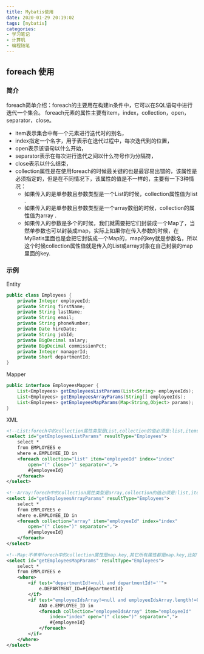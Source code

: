 ```yaml
---
title: Mybatis使用
date: 2020-01-29 20:19:02
tags: [mybatis]
categories:
- 学习笔记
- 计算机
- 编程随笔
---
```


## foreach 使用

### 简介

foreach简单介绍：foreach的主要用在构建in条件中，它可以在SQL语句中进行迭代一个集合。
foreach元素的属性主要有item，index，collection，open，separator，close。

- item表示集合中每一个元素进行迭代时的别名，
- index指定一个名字，用于表示在迭代过程中，每次迭代到的位置，
- open表示该语句以什么开始，
- separator表示在每次进行迭代之间以什么符号作为分隔符，
- close表示以什么结束，
- collection属性是在使用foreach的时候最关键的也是最容易出错的，该属性是必须指定的，但是在不同情况下，该属性的值是不一样的，主要有一下3种情况：
  - 如果传入的是单参数且参数类型是一个List的时候，collection属性值为list .
  - 如果传入的是单参数且参数类型是一个array数组的时候，collection的属性值为array .
  - 如果传入的参数是多个的时候，我们就需要把它们封装成一个Map了，当然单参数也可以封装成map，实际上如果你在传入参数的时候，在MyBatis里面也是会把它封装成一个Map的，map的key就是参数名，所以这个时候collection属性值就是传入的List或array对象在自己封装的map里面的key.

### 示例

Entity

```java
public class Employees {  
    private Integer employeeId;  
    private String firstName;  
    private String lastName;  
    private String email;  
    private String phoneNumber;  
    private Date hireDate;  
    private String jobId;  
    private BigDecimal salary;  
    private BigDecimal commissionPct;  
    private Integer managerId;  
    private Short departmentId;  
}  
```

Mapper

```java
public interface EmployeesMapper { 
    List<Employees> getEmployeesListParams(List<String> employeeIds);
    List<Employees> getEmployeesArrayParams(String[] employeeIds);
    List<Employees> getEmployeesMapParams(Map<String,Object> params);
}
```

XML

```xml
<!--List:forech中的collection属性类型是List,collection的值必须是:list,item的值可以随意,Dao接口中参数名字随意 -->
<select id="getEmployeesListParams" resultType="Employees">
    select *
    from EMPLOYEES e
    where e.EMPLOYEE_ID in
    <foreach collection="list" item="employeeId" index="index"
        open="(" close=")" separator=",">
        #{employeeId}
    </foreach>
</select>
 
<!--Array:forech中的collection属性类型是array,collection的值必须是:list,item的值可以随意,Dao接口中参数名字随意 -->
<select id="getEmployeesArrayParams" resultType="Employees">
    select *
    from EMPLOYEES e
    where e.EMPLOYEE_ID in
    <foreach collection="array" item="employeeId" index="index"
        open="(" close=")" separator=",">
        #{employeeId}
    </foreach>
</select>
 
<!--Map:不单单forech中的collection属性是map.key,其它所有属性都是map.key,比如下面的departmentId -->
<select id="getEmployeesMapParams" resultType="Employees">
    select *
    from EMPLOYEES e
    <where>
        <if test="departmentId!=null and departmentId!=''">
            e.DEPARTMENT_ID=#{departmentId}
        </if>
        <if test="employeeIdsArray!=null and employeeIdsArray.length!=0">
            AND e.EMPLOYEE_ID in
            <foreach collection="employeeIdsArray" item="employeeId"
                index="index" open="(" close=")" separator=",">
                #{employeeId}
            </foreach>
        </if>
    </where>
</select>
```